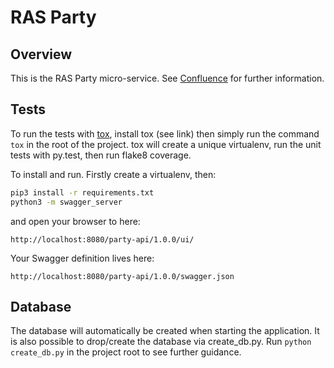 # RAS Party

## Overview
This is the RAS Party micro-service. See [Confluence] for further information.


## Tests
To run the tests with [tox], install tox (see link) then simply run the command `tox` in the root of the project.
tox will create a unique virtualenv, run the unit tests with py.test, then run flake8 coverage.

To install and run. Firstly create a virtualenv, then:
``` bash
pip3 install -r requirements.txt
python3 -m swagger_server
```

and open your browser to here:

```
http://localhost:8080/party-api/1.0.0/ui/
```

Your Swagger definition lives here:

```
http://localhost:8080/party-api/1.0.0/swagger.json
```

## Database

The database will automatically be created when starting the application. It is also possible to drop/create the
database via create_db.py. Run `python create_db.py` in the project root to see further guidance.


[Confluence]: https://digitaleq.atlassian.net/wiki/display/RASB/Party
[tox]: https://tox.readthedocs.io/en/latest/
